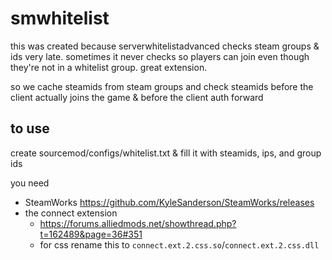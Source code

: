 # smwhitelist

this was created because serverwhitelistadvanced checks steam groups & ids very late. sometimes it never checks so players can join even though they're not in a whitelist group. great extension.

so we cache steamids from steam groups and check steamids before the client actually joins the game & before the client auth forward

## to use
create sourcemod/configs/whitelist.txt & fill it with steamids, ips, and group ids

you need
- SteamWorks https://github.com/KyleSanderson/SteamWorks/releases
- the connect extension
  - https://forums.alliedmods.net/showthread.php?t=162489&page=36#351
  - for css rename this to `connect.ext.2.css.so`/`connect.ext.2.css.dll`
